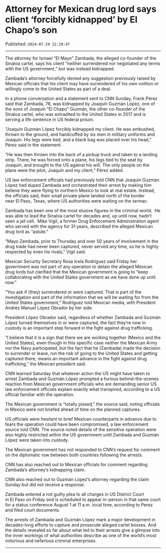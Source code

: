 # Attorney for Mexican drug lord says client ‘forcibly kidnapped’ by El Chapo’s son

Published :`2024-07-29 12:29:47`

---

The attorney for Ismael “El Mayo” Zambada, the alleged co-founder of the Sinaloa cartel, says his client “neither surrendered nor negotiated any terms with the US government,” but was instead kidnapped.

Zambada’s attorney forcefully denied any suggestion previously raised by Mexican officials that his client may have surrendered of his own volition or willingly come to the United States as part of a deal.

In a phone conversation and a statement sent to CNN Sunday, Frank Pérez said that Zambada, 76, was kidnapped by Joaquín Guzmán López, one of the sons of Joaquín “El Chapo” Guzmán, the other co-founder of the Sinaloa cartel, who was extradited to the United States in 2017 and is serving a life sentence in US federal prison.

“Joaquín Guzmán López forcibly kidnapped my client. He was ambushed, thrown to the ground, and handcuffed by six men in military uniforms and Joaquin. His legs were tied, and a black bag was placed over his head,” Pérez said in the statement.

“He was then thrown into the back of a pickup truck and taken to a landing strip. There, he was forced onto a plane, his legs tied to the seat by Joaquin, and brought to the US against his will. The only people on the plane were the pilot, Joaquín and my client,” Pérez added.

US law enforcement officials had previously told CNN that Joaquín Guzmán López had duped Zambada and orchestrated their arrest by making him believe they were flying to northern Mexico to look at real estate. Instead, the officials said, their small private plane landed north of the border near El Paso, Texas, where US authorities were waiting on the tarmac.

Zambada has been one of the most elusive figures in the criminal world.  He was able to lead the Sinaloa cartel for decades and, up until now, hadn’t seen a jail cell.  Mike Vigil, a former Drug Enforcement Administration agent who served with the agency for 31 years, described the alleged Mexican drug lord as “astute.”

“Mayo Zambada, prior to Thursday and over 50 years of involvement in the drug trade had never been captured, never served any time, so he is highly respected by even his rivals,” Vigil said.

Mexican Security Secretary Rosa Icela Rodríguez said Friday her government was not part of any operation to detain the alleged Mexican drug lords but clarified that the Mexican government is going to “keep collaborating with the United States government as we have done up until now.”

“You ask if (they) surrendered or were captured. That is part of the investigation and part of the information that we will be waiting for from the United States government,” Rodríguez told Mexican media, with President Andrés Manuel López Obrador by her side.

President López Obrador said, regardless of whether Zambada and Guzmán López turned themselves in or were captured, the fact they’re now in custody is an important step forward in the fight against drug trafficking.

“I believe that it is a sign that there we are working together (Mexico and the United States), even though in this specific case neither the Mexican Army nor the Navy participated, but the fact that he (Zambada) made the decision to surrender or leave, run the risk of going to the United States and getting captured there, means an important advance in the fight against drug trafficking,” the Mexican president said.

CNN learned Saturday that whatever action the US might have taken to arrest Zambada and Guzmán López prompted a furious behind-the-scenes reaction from Mexican government officials who are demanding senior US law enforcement officials explain exactly what transpired, according to a US official familiar with the operation.

The Mexican government is “totally pissed,” the source said, noting officials in Mexico were not briefed ahead of time on the planned captures.

US officials were hesitant to brief Mexican counterparts in advance due to fears the operation could have been compromised, a law enforcement source told CNN. The source noted details of the sensitive operation were also highly restricted within the US government until Zambada and Guzmán López were taken into custody.

The Mexican government has not responded to CNN’s request for comment on the diplomatic row between both countries following the arrests.

CNN has also reached out to Mexican officials for comment regarding Zambada’s attorney’s kidnapping claim.

CNN also reached out to Guzmán López’s attorney regarding the claim Sunday but did not receive a response.

Zambada entered a not guilty plea to all charges in US District Court in El Paso on Friday and is scheduled to appear in-person in that same court for a status conference August 1 at 11 a.m. local time, according to Perez and filed court documents.

The arrests of Zambada and Guzmán López mark a major development in decades-long efforts to capture and prosecute alleged cartel bosses. And the details revealed so far about what led to their arrests give a glimpse into the inner workings of what authorities describe as one of the world’s most notorious and nefarious criminal enterprises.

---

